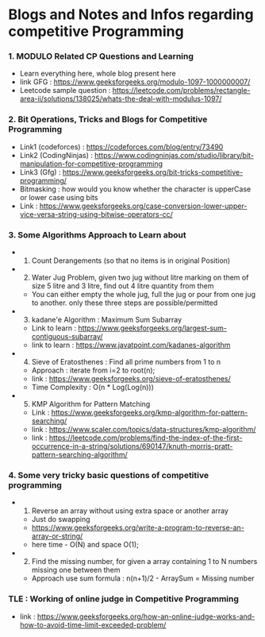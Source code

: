 # Blogs and Notes and Infos regarding competitive Programming


### 1. MODULO Related CP Questions and Learning
* Learn everything here, whole blog present here
* link GFG : https://www.geeksforgeeks.org/modulo-1097-1000000007/
* Leetcode sample question : https://leetcode.com/problems/rectangle-area-ii/solutions/138025/whats-the-deal-with-modulus-1097/





### 2. Bit Operations, Tricks and Blogs for Competitive Programming
* Link1 (codeforces) : https://codeforces.com/blog/entry/73490
* Link2 (CodingNinjas) : https://www.codingninjas.com/studio/library/bit-manipulation-for-competitive-programming
* Link3 (Gfg) : https://www.geeksforgeeks.org/bit-tricks-competitive-programming/
* Bitmasking : how would you know whether the character is upperCase or lower case using bits
* Link :  https://www.geeksforgeeks.org/case-conversion-lower-upper-vice-versa-string-using-bitwise-operators-cc/


### 3. Some Algorithms Approach to Learn about
* 1. Count Derangements (so that no items is in original Position)
* 2. Water Jug Problem, given two jug without litre marking on them of size 5 litre and 3 litre, find out 4 litre quantity from them
  * You can either empty the whole jug, full the jug or pour from one jug to another. only these three steps are possible/permitted
* 3. kadane'e Algorithm : Maximum Sum Subarray
    * Link to learn : https://www.geeksforgeeks.org/largest-sum-contiguous-subarray/
    * link to learn : https://www.javatpoint.com/kadanes-algorithm
* 4. Sieve of Eratosthenes : Find all prime numbers from 1 to n
  * Approach : iterate from i=2 to root(n);
  * link : https://www.geeksforgeeks.org/sieve-of-eratosthenes/
  * Time Complexity : O(n * Log(Log(n)))
* 5. KMP Algorithm for Pattern Matching
  * Link : https://www.geeksforgeeks.org/kmp-algorithm-for-pattern-searching/
  * link : https://www.scaler.com/topics/data-structures/kmp-algorithm/
  * link : https://leetcode.com/problems/find-the-index-of-the-first-occurrence-in-a-string/solutions/690147/knuth-morris-pratt-pattern-searching-algorithm/


### 4. Some very tricky basic questions of competitive programming
* 1. Reverse an array without using extra space or another array
  * Just do swapping
  * https://www.geeksforgeeks.org/write-a-program-to-reverse-an-array-or-string/
  * here time - O(N) and space O(1);
* 2. Find the missing number, for given a array containing 1 to N numbers missing one between them
    * Approach use sum formula : n(n+1)/2 - ArraySum = Missing number

### TLE : Working of online judge in Competitive Programming
* link : https://www.geeksforgeeks.org/how-an-online-judge-works-and-how-to-avoid-time-limit-exceeded-problem/
